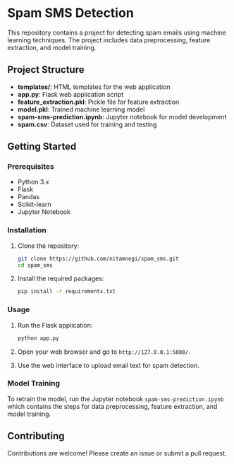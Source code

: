 # Spam SMS Detection

This repository contains a project for detecting spam emails using machine learning techniques. The project includes data preprocessing, feature extraction, and model training.

## Project Structure

- **templates/**: HTML templates for the web application
- **app.py**: Flask web application script
- **feature_extraction.pkl**: Pickle file for feature extraction
- **model.pkl**: Trained machine learning model
- **spam-sms-prediction.ipynb**: Jupyter notebook for model development
- **spam.csv**: Dataset used for training and testing

## Getting Started

### Prerequisites

- Python 3.x
- Flask
- Pandas
- Scikit-learn
- Jupyter Notebook

### Installation

1. Clone the repository:
    ```bash
    git clone https://github.com/nitamnegi/spam_sms.git
    cd spam_sms
    ```

2. Install the required packages:
    ```bash
    pip install -r requirements.txt
    ```

### Usage

1. Run the Flask application:
    ```bash
    python app.py
    ```

2. Open your web browser and go to `http://127.0.0.1:5000/`.

3. Use the web interface to upload email text for spam detection.

### Model Training

To retrain the model, run the Jupyter notebook `spam-sms-prediction.ipynb` which contains the steps for data preprocessing, feature extraction, and model training.

## Contributing

Contributions are welcome! Please create an issue or submit a pull request.
